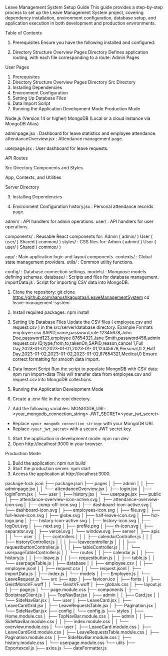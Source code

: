 Leave Management System Setup Guide
This guide provides a step-by-step process to set up the Leave Management System project, covering
dependency installation, environment configuration, database setup, and application execution in both
development and production environments.

Table of Contents

1. Prerequisites
Ensure you have the following installed and configured:

2. Directory Structure Overview
Pages Directory
Defines application routing, with each file corresponding to a route:
Admin Pages

User Pages
1. Prerequisites
2. Directory Structure Overview
Pages Directory
Src Directory
3. Installing Dependencies
4. Environment Configuration
5. Setting Up Database Files
6. Data Import Script
7. Running the Application
Development Mode
Production Mode

Node.js (Version 14 or higher)
MongoDB (Local or a cloud instance via MongoDB Atlas)

adminpage.jsx : Dashboard for leave statistics and employee attendance.
attendanceOverview.jsx : Attendance management page.

userpage.jsx : User dashboard for leave requests.

API Routes

Src Directory
Components and Styles

App, Contexts, and Utilities

Server Directory

3. Installing Dependencies

4. Environment Configuration
history.jsx : Personal attendance records page.

admin/ : API handlers for admin operations.
user/ : API handlers for user operations.

components/ : Reusable React components for:
Admin ( admin/ )
User ( user/ )
Shared ( common/ )
styles/ : CSS files for:
Admin ( admin/ )
User ( user/ )
Shared ( common/ )

app/ : Main application logic and layout components.
contexts/ : Global state management providers.
utils/ : Common utility functions.

config/ : Database connection settings.
models/ : Mongoose models defining schemas.
database/ : Scripts and files for database management.
importData.js : Script for importing CSV data into MongoDB.

1. Clone the repository:
git clone https://github.com/aanushkaguptaa/LeaveManagementSystem
cd leave-management-system
2. Install required packages:
npm install

5. Setting Up Database Files
Update the CSV files ( employee.csv and request.csv ) in the src/server/database directory.
Example Formats
employee.csv
SAPID,name,password,role 12345678,John Doe,password123,employee 87654321,Jane
Smith,password456,admin
request.csv
ID,type,from,to,takenOn,SAPID,reason,cancel 1,Full Day,2023-01-01,2023-01-01,2023-01-
01,12345678,Personal,0 2,Half Day,2023-01-02,2023-01-02,2023-01-02,87654321,Medical,0
Ensure correct formatting for smooth data import.

6. Data Import Script
Run the script to populate MongoDB with CSV data:
npm run import-data
This will transfer data from employee.csv and request.csv into MongoDB collections.

7. Running the Application
Development Mode
1. Create a .env file in the root directory.
2. Add the following variables:
MONGODB_URI=<your_mongodb_connection_string>
JWT_SECRET=<your_jwt_secret>

- Replace `<your_mongodb_connection_string>` with your MongoDB URI.
- Replace `<your_jwt_secret>` with a secure JWT secret key.

1. Start the application in development mode:
npm run dev
2. Open http://localhost:3000 in your browser.

Production Mode
1. Build the application:
npm run build
2. Start the production server:
npm start
3. Access the application at http://localhost:3000.

package-lock.json
├── package.json
├── pages
│   ├── admin
│   │   ├── adminpage.jsx
│   │   └── attendanceOverview.jsx
│   ├── login.jsx
│   ├── loginForm.jsx
│   └── user
│       ├── history.jsx
│       └── userpage.jsx
├── public
│   ├── attendance-overview-icon-active.svg
│   ├── attendance-overview-icon.svg
│   ├── comp-off-icon.svg
│   ├── dashboard-icon-active.svg
│   ├── dashboard-icon.svg
│   ├── employees-icon.svg
│   ├── file.svg
│   ├── full-leave-icon.svg
│   ├── globe.svg
│   ├── half-leave-icon.svg
│   ├── hcl-logo.png
│   ├── history-icon-active.svg
│   ├── history-icon.svg
│   ├── logOut.svg
│   ├── next.svg
│   ├── profile.png
│   ├── rh-icon.svg
│   ├── separator.svg
│   ├── vercel.svg
│   └── window.svg
├── server
│   ├── apis
│   │   └── user
│   │       ├── controllers
│   │       │   ├── calendarController.js
│   │       │   ├── historyController.js
│   │       │   ├── leavecontroller.js
│   │       │   ├── requestbuttonController.js
│   │       │   ├── tableController.js
│   │       │   └── userpageTableController.js
│   │       └── routes
│   │           ├── calendar.js
│   │           ├── history.js
│   │           ├── leave.js
│   │           ├── requestbutton.js
│   │           ├── table.js
│   │           └── userpageTable.js
│   ├── database
│   │   ├── employee.csv
│   │   ├── employee.jsonl
│   │   ├── request.csv
│   │   └── request.jsonl
│   ├── importData.js
│   ├── index.js
│   └── models
│       ├── Employee.js
│       └── LeaveRequest.js
└── src
    ├── app
    │   ├── favicon.ico
    │   ├── fonts
    │   │   ├── GeistMonoVF.woff
    │   │   └── GeistVF.woff
    │   ├── globals.css
    │   ├── layout.js
    │   ├── page.js
    │   └── page.module.css
    ├── components
    │   ├── BootstrapClient.js
    │   ├── TopNavBar.jsx
    │   ├── admin
    │   │   ├── Card.jsx
    │   │   └── SideNavBar.jsx
    │   └── user
    │       ├── LeaveCard.jsx
    │       ├── LeaveCardGrid.jsx
    │       ├── LeaveRequestsTable.jsx
    │       ├── Pagination.jsx
    │       └── SideNavBar.jsx
    ├── config
    │   └── config.js
    ├── styles
    │   ├── Home.module.css
    │   ├── TopNavBar.module.css
    │   ├── admin
    │   │   ├── SideNavBar.module.css
    │   │   ├── index.module.css
    │   │   └── overview.module.css
    │   └── user
    │       ├── LeaveCard.module.css
    │       ├── LeaveCardGrid.module.css
    │       ├── LeaveRequestsTable.module.css
    │       ├── Pagination.module.css
    │       ├── SideNavBar.module.css
    │       ├── history.module.css
    │       └── userpage.module.css
    └── utils
        ├── Exportexcel.js
        ├── axios.js
        └── dateFormatter.js